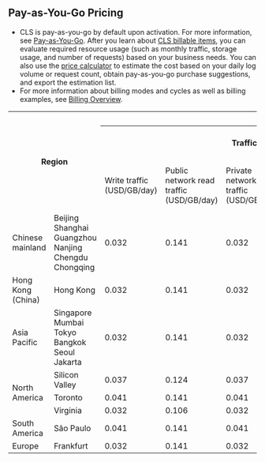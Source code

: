 ## Pay-as-You-Go Pricing

- CLS is pay-as-you-go by default upon activation. For more information, see [Pay-as-You-Go](https://www.tencentcloud.com/document/product/614/49672).
After you learn about [CLS billable items](https://intl.cloud.tencent.com/document/product/614/37509), you can evaluate required resource usage (such as monthly traffic, storage usage, and number of requests) based on your business needs. You can also use the [price calculator](https://buy.intl.cloud.tencent.com/price/cls/calculator) to estimate the cost based on your daily log volume or request count, obtain pay-as-you-go purchase suggestions, and export the estimation list.
- For more information about billing modes and cycles as well as billing examples, see [Billing Overview](https://intl.cloud.tencent.com/document/product/614/37509).

<table>
   <tr>
      <th colspan="2" rowspan="3"><center>Region</center></th>
			<th colspan="12"><center>Billable Item</center></th>
   </tr>
   <tr>
      <th colspan="5"><center>Traffic Fee</center></th>
      <th colspan="4"><center>Storage Fee</center></th>
      <th colspan="1"><center>Data Processing Fee</center></th>
      <th colspan="2"><center>Other Fee</center></th>
   </tr>
   <tr>
      <td>Write traffic (USD/GB/day)</td>
      <td>Public network read traffic (USD/GB/day)</td>
      <td>Private network read traffic (USD/GB/day)</td>
      <td>Standard index traffic (USD/GB/day)</td>
			<td>IA index traffic (USD/GB/day)</td>
      <td>Standard index storage (USD/GB/day)</td>
      <td>Standard log storage (USD/GB/day)</td>
			<td>IA index storage (USD/GB/day)</td>
			<td>IA log storage (USD/GB/day)</td>
      <td>Data processing (USD/GB/day)</td>
      <td>Number of partitions (USD/partition/day)</td>
      <td>Service request (USD/1 million requests/day)</td>
   </tr>
   <tr>
      <td>Chinese mainland</td>
      <td  nowrap="nowrap">Beijing<br>Shanghai<br>Guangzhou<br>Nanjing<br>Chengdu<br>Chongqing</td>
      <td>0.032</td>
      <td>0.141</td>
      <td>0.032</td>
      <td>0.062</td>
			<td>0.018</td>
      <td>0.0024</td>
      <td>0.0024</td>
			<td>0.00046</td>
			<td>0.00046</td>
      <td>0.026</td>
      <td>0.007</td>
    <td>0.026</td>
   </tr>
   <tr>
      <td>Hong Kong (China)</td>
      <td  nowrap="nowrap">Hong Kong</td>
      <td>0.032</td>
      <td>0.141</td>
      <td>0.032</td>
      <td>0.066</td>
			<td>0.021</td>
      <td>0.00243</td>
      <td>0.00243</td>
			<td>0.00064</td>
			<td>0.00064</td>
      <td>0.032</td>
      <td>0.007</td>
     <td>0.028</td>
   </tr>
   <tr>
      <td>Asia Pacific</td>
      <td  nowrap="nowrap">Singapore<br>Mumbai<br>Tokyo<br>Bangkok<br>Seoul<br>Jakarta</td>
      <td>0.032</td>
      <td>0.141</td>
      <td>0.032</td>
      <td>0.066</td>
			<td>0.021</td>
      <td>0.00243</td>
      <td>0.00243</td>
			<td>0.00064</td>
			<td>0.00064</td>
      <td>0.032</td>
      <td>0.007</td>
     <td>0.028</td>
   </tr>
   <tr>
      <td rowspan="3">North America</td>
      <td>Silicon Valley</td>
      <td>0.037</td>
      <td>0.124</td>
      <td>0.037</td>
      <td>0.086</td>
			<td>0.025</td>
      <td>0.0032</td>
      <td>0.0032</td>
			<td>0.0007</td>
			<td>0.0007</td>
      <td>0.032</td>
      <td>0.007</td>
     <td>0.032</td>
   </tr>
   <tr>
      <td>Toronto</td>
      <td>0.041</td>
      <td>0.141</td>
      <td>0.041</td>
      <td>0.092</td>
			<td>0.027</td>
      <td>0.0034</td>
      <td>0.0034</td>
			<td>0.00073</td>
			<td>0.00073</td>
      <td>0.026</td>
      <td>0.007</td>
     <td>0.034</td>
   </tr>
	 <tr>
      <td>Virginia</td>
      <td>0.032</td>
      <td>0.106</td>
      <td>0.032</td>
      <td>0.072</td>
			<td>0.021</td>
      <td>0.0027</td>
      <td>0.0027</td>
			<td>0.00058</td>
			<td>0.00058</td>
      <td>0.026</td>
      <td>0.007</td>
     <td>0.026</td>
   </tr>
<tr>
      <td>South America</td>
      <td nowrap="nowrap">São Paulo</td>
      <td>0.041</td>
      <td>0.141</td>
      <td>0.041</td>
      <td>0.092</td>
			<td>0.027</td>
      <td>0.0034</td>
      <td>0.0034</td>
			<td>0.00073</td>
			<td>0.00073</td>
      <td>0.026</td>
      <td>0.007</td>
     <td>0.034</td>
   </tr>
    <tr>
      <td>Europe</td>
      <td nowrap="nowrap">Frankfurt</td>
      <td>0.032</td>
      <td>0.141</td>
      <td>0.032</td>
      <td>0.066</td>
			<td>0.021</td>
      <td>0.00243</td>
      <td>0.00243</td>
			<td>0.00064</td>
			<td>0.00064</td>
      <td>0.032</td>
      <td>0.007</td>
     <td>0.028</td>
   </tr>
</table>

